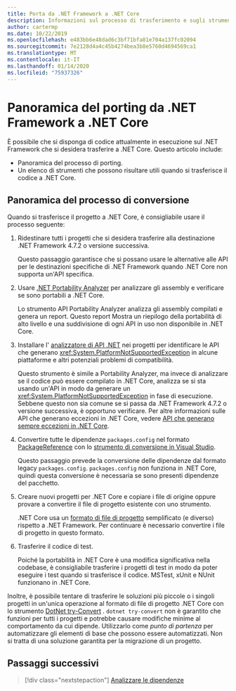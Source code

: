 ```yaml
---
title: Porta da .NET Framework a .NET Core
description: Informazioni sul processo di trasferimento e sugli strumenti che possono risultare utili durante il trasferimento di un progetto .NET Framework in .NET Core.
author: cartermp
ms.date: 10/22/2019
ms.openlocfilehash: e483bb6e48dad6c3bf71bfa81e704a137fc02094
ms.sourcegitcommit: 7e2128d4a4c45b4274bea3b8e5760d4694569ca1
ms.translationtype: MT
ms.contentlocale: it-IT
ms.lasthandoff: 01/14/2020
ms.locfileid: "75937326"
---
```

# <a name="overview-of-porting-from-net-framework-to-net-core"></a>Panoramica del porting da .NET Framework a .NET Core

È possibile che si disponga di codice attualmente in esecuzione sul .NET Framework che si desidera trasferire a .NET Core. Questo articolo include:

* Panoramica del processo di porting.
* Un elenco di strumenti che possono risultare utili quando si trasferisce il codice a .NET Core.

## <a name="overview-of-the-porting-process"></a>Panoramica del processo di conversione

Quando si trasferisce il progetto a .NET Core, è consigliabile usare il processo seguente:

1. Ridestinare tutti i progetti che si desidera trasferire alla destinazione .NET Framework 4.7.2 o versione successiva.

   Questo passaggio garantisce che si possano usare le alternative alle API per le destinazioni specifiche di .NET Framework quando .NET Core non supporta un'API specifica.

2. Usare [.NET Portability Analyzer](../../standard/analyzers/portability-analyzer.md) per analizzare gli assembly e verificare se sono portabili a .NET Core.

   Lo strumento API Portability Analyzer analizza gli assembly compilati e genera un report. Questo report Mostra un riepilogo della portabilità di alto livello e una suddivisione di ogni API in uso non disponibile in .NET Core.

3. Installare l' [analizzatore di API .NET](../../standard/analyzers/api-analyzer.md) nei progetti per identificare le API che generano <xref:System.PlatformNotSupportedException> in alcune piattaforme e altri potenziali problemi di compatibilità.

   Questo strumento è simile a Portability Analyzer, ma invece di analizzare se il codice può essere compilato in .NET Core, analizza se si sta usando un'API in modo da generare un <xref:System.PlatformNotSupportedException> in fase di esecuzione. Sebbene questo non sia comune se si passa da .NET Framework 4.7.2 o versione successiva, è opportuno verificare. Per altre informazioni sulle API che generano eccezioni in .NET Core, vedere [API che generano sempre eccezioni in .NET Core](../compatibility/unsupported-apis.md).

4. Convertire tutte le dipendenze `packages.config` nel formato [PackageReference](/nuget/consume-packages/package-references-in-project-files) con lo [strumento di conversione in Visual Studio](/nuget/consume-packages/migrate-packages-config-to-package-reference).

   Questo passaggio prevede la conversione delle dipendenze dal formato legacy `packages.config`. `packages.config` non funziona in .NET Core, quindi questa conversione è necessaria se sono presenti dipendenze del pacchetto.

5. Creare nuovi progetti per .NET Core e copiare i file di origine oppure provare a convertire il file di progetto esistente con uno strumento.

   .NET Core usa un [formato di file di progetto](../tools/csproj.md) semplificato (e diverso) rispetto a .NET Framework. Per continuare è necessario convertire i file di progetto in questo formato.

6. Trasferire il codice di test.

   Poiché la portabilità in .NET Core è una modifica significativa nella codebase, è consigliabile trasferire i progetti di test in modo da poter eseguire i test quando si trasferisce il codice. MSTest, xUnit e NUnit funzionano in .NET Core.

Inoltre, è possibile tentare di trasferire le soluzioni più piccole o i singoli progetti in un'unica operazione al formato di file di progetto .NET Core con lo strumento [DotNet try-Convert](https://github.com/dotnet/try-convert) . `dotnet try-convert` non è garantito che funzioni per tutti i progetti e potrebbe causare modifiche minime al comportamento da cui dipende. Utilizzarlo come _punto di partenza_ per automatizzare gli elementi di base che possono essere automatizzati. Non si tratta di una soluzione garantita per la migrazione di un progetto.

## <a name="next-steps"></a>Passaggi successivi

>[!div class="nextstepaction"]
>[Analizzare le dipendenze](third-party-deps.md)
